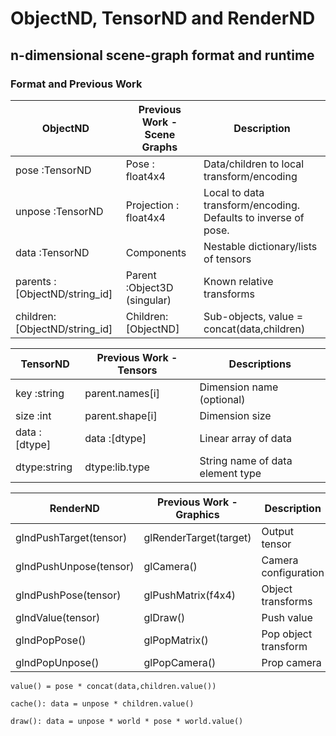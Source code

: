 
# ObjectND, TensorND and RenderND
## n-dimensional scene-graph format and runtime

### Format and Previous Work


| ObjectND | Previous Work - Scene Graphs | Description |
| --- | --- | --- |
| pose :TensorND | Pose : float4x4 | Data/children to local transform/encoding |
| unpose :TensorND | Projection : float4x4 | Local to data transform/encoding. Defaults to inverse of pose. |
| data :TensorND | Components | Nestable dictionary/lists of tensors |
| parents :[ObjectND/string_id] | Parent :Object3D (singular) | Known relative transforms |
| children:[ObjectND/string_id] | Children: [ObjectND] | Sub-objects, value = concat(data,children) |

| TensorND | Previous Work - Tensors | Descriptions |
| --- | --- | --- |
| key :string | parent.names[i] | Dimension name (optional) |
| size :int | parent.shape[i] | Dimension size |
| data :[dtype] | data :[dtype] | Linear array of data |
| dtype:string | dtype:lib.type | String name of data element type |


| RenderND | Previous Work - Graphics | Description |
| --- | --- | --- |
| glndPushTarget(tensor) | glRenderTarget(target) | Output tensor |
| glndPushUnpose(tensor) | glCamera() | Camera configuration |
| glndPushPose(tensor) | glPushMatrix(f4x4) | Object transforms |
| glndValue(tensor) | glDraw() | Push value |
| glndPopPose() | glPopMatrix() | Pop object transform |
| glndPopUnpose() | glPopCamera() | Prop camera  |


`value() = pose * concat(data,children.value())`

`cache(): data = unpose * children.value()`

`draw(): data = unpose * world * pose * world.value()`